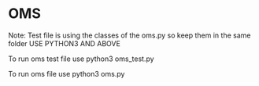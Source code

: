 # OMS
Note:
Test file is using the classes of the oms.py so keep them in the same folder
USE PYTHON3 AND ABOVE

To run oms test file use python3 oms_test.py 

To run oms file use python3 oms.py
